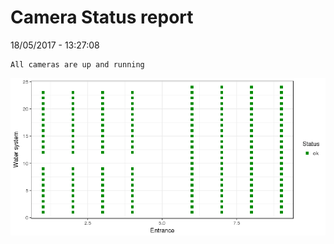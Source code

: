 Camera Status report
================
18/05/2017 - 13:27:08

    All cameras are up and running

![](camreport_files/figure-markdown_github/unnamed-chunk-2-1.png)
